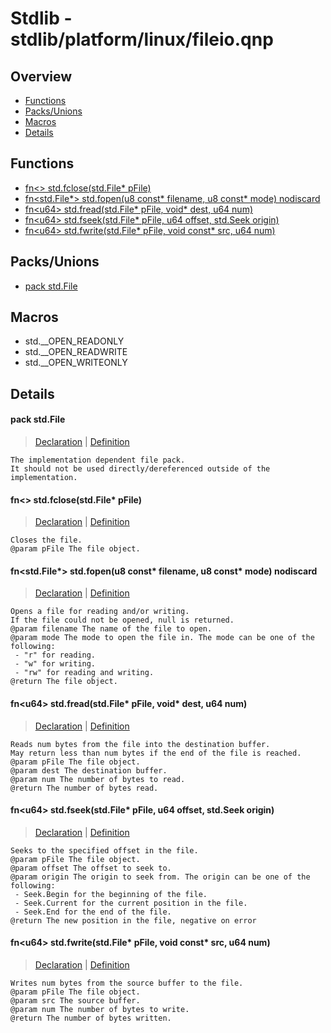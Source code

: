 
# Stdlib - stdlib/platform/linux/fileio.qnp

## Overview
 - [Functions](#functions)
 - [Packs/Unions](#packs-unions)
 - [Macros](#macros)
 - [Details](#details)


## Functions
 - [fn\<\> std.fclose(std.File* pFile)](#ref_5d668723bcfba6ce11011f7b6ae97bf6)
 - [fn\<std.File*\> std.fopen(u8 const* filename, u8 const* mode) nodiscard](#ref_174f1f1586984f8670abcd96daf4e0aa)
 - [fn\<u64\> std.fread(std.File* pFile, void* dest, u64 num)](#ref_2fef09ea4725ef1fccbc8a59e2265bd5)
 - [fn\<u64\> std.fseek(std.File* pFile, u64 offset, std.Seek origin)](#ref_e88978765371b1f5ab1497fa5b56b8b5)
 - [fn\<u64\> std.fwrite(std.File* pFile, void const* src, u64 num)](#ref_a90a02b94bce7e88b866031f0500b730)

## Packs/Unions
 - [pack std.File](#ref_b25eae4d8f926169fb555cf1169a353f)

## Macros
 - std.__OPEN_READONLY
 - std.__OPEN_READWRITE
 - std.__OPEN_WRITEONLY

## Details
#### <a id="ref_b25eae4d8f926169fb555cf1169a353f"/>pack std.File
> [Declaration](/stdlib/fileio.qnp?plain=1#L7) | [Definition](/stdlib/platform/linux/fileio.qnp?plain=1#L19)
```qinp
The implementation dependent file pack.
It should not be used directly/dereferenced outside of the implementation.
```
#### <a id="ref_5d668723bcfba6ce11011f7b6ae97bf6"/>fn\<\> std.fclose(std.File* pFile)
> [Declaration](/stdlib/fileio.qnp?plain=1#L49) | [Definition](/stdlib/platform/linux/fileio.qnp?plain=1#L76)
```qinp
Closes the file.
@param pFile The file object.
```
#### <a id="ref_174f1f1586984f8670abcd96daf4e0aa"/>fn\<std.File*\> std.fopen(u8 const* filename, u8 const* mode) nodiscard
> [Declaration](/stdlib/fileio.qnp?plain=1#L20) | [Definition](/stdlib/platform/linux/fileio.qnp?plain=1#L22)
```qinp
Opens a file for reading and/or writing.
If the file could not be opened, null is returned.
@param filename The name of the file to open.
@param mode The mode to open the file in. The mode can be one of the following:
 - "r" for reading.
 - "w" for writing.
 - "rw" for reading and writing.
@return The file object.
```
#### <a id="ref_2fef09ea4725ef1fccbc8a59e2265bd5"/>fn\<u64\> std.fread(std.File* pFile, void* dest, u64 num)
> [Declaration](/stdlib/fileio.qnp?plain=1#L28) | [Definition](/stdlib/platform/linux/fileio.qnp?plain=1#L46)
```qinp
Reads num bytes from the file into the destination buffer.
May return less than num bytes if the end of the file is reached.
@param pFile The file object.
@param dest The destination buffer.
@param num The number of bytes to read.
@return The number of bytes read.
```
#### <a id="ref_e88978765371b1f5ab1497fa5b56b8b5"/>fn\<u64\> std.fseek(std.File* pFile, u64 offset, std.Seek origin)
> [Declaration](/stdlib/fileio.qnp?plain=1#L45) | [Definition](/stdlib/platform/linux/fileio.qnp?plain=1#L60)
```qinp
Seeks to the specified offset in the file.
@param pFile The file object.
@param offset The offset to seek to.
@param origin The origin to seek from. The origin can be one of the following:
 - Seek.Begin for the beginning of the file.
 - Seek.Current for the current position in the file.
 - Seek.End for the end of the file.
@return The new position in the file, negative on error
```
#### <a id="ref_a90a02b94bce7e88b866031f0500b730"/>fn\<u64\> std.fwrite(std.File* pFile, void const* src, u64 num)
> [Declaration](/stdlib/fileio.qnp?plain=1#L35) | [Definition](/stdlib/platform/linux/fileio.qnp?plain=1#L53)
```qinp
Writes num bytes from the source buffer to the file.
@param pFile The file object.
@param src The source buffer.
@param num The number of bytes to write.
@return The number of bytes written.
```


